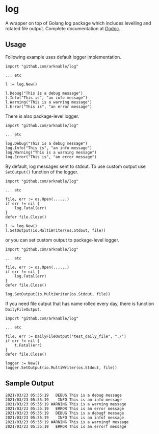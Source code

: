 # log

A wrapper on top of Golang log package which includes levelling and rotated file output. Complete documentation at [Godoc](https://godoc.org/github.com/arknable/log).

## Usage

Following example uses default logger implementation.

```
import "github.com/arknable/log"

... etc

l := log.New()

l.Debug("This is a debug message")
l.Info("This is", "an info message")
l.Warning("This is a warning message")
l.Error("This is", "an error message")
```

There is also package-level logger.
```
import "github.com/arknable/log"

... etc

log.Debug("This is a debug message")
log.Info("This is", "an info message")
log.Warning("This is a warning message")
log.Error("This is", "an error message")
```

By default, log messages sent to stdout. To use custom output use `SetOutput()` function of the logger.
```
import "github.com/arknable/log"

... etc

file, err := os.Open(......)
if err != nil {
    log.Fatal(err)
}
defer file.Close()

l := log.New()
l.SetOutput(io.MultiWriter(os.Stdout, file))
```

or you can set custom output to package-level logger.
```
import "github.com/arknable/log"

... etc

file, err := os.Open(......)
if err != nil {
    log.Fatal(err)
}
defer file.Close()

log.SetOutput(io.MultiWriter(os.Stdout, file))
```

If you need file output that has name rolled every day, there is function `DailyFileOutput`.
```
import "github.com/arknable/log"

... etc

file, err := DailyFileOutput("test_daily_file", "./")
if err != nil {
    t.Fatal(err)
}
defer file.Close()

logger := New()
logger.SetOutput(io.MultiWriter(os.Stdout, file))
```

## Sample Output
```
2021/03/23 05:35:19   DEBUG This is a debug message
2021/03/23 05:35:19    INFO This is an info message
2021/03/23 05:35:19 WARNING This is a warning message
2021/03/23 05:35:19   ERROR This is an error message
2021/03/23 05:35:19   DEBUG This is a debugf message
2021/03/23 05:35:19    INFO This is an infof message
2021/03/23 05:35:19 WARNING This is a warningf message
2021/03/23 05:35:19   ERROR This is an errorf message
```